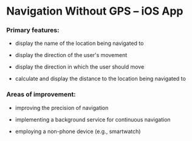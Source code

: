 # Navigation Without GPS – iOS App

### Primary features:

- display the name of the location being navigated to

- display the direction of the user's movement

- display the direction in which the user should move

- calculate and display the distance to the location being navigated to


### Areas of improvement:

- improving the precision of navigation

- implementing a background service for continuous navigation

- employing a non-phone device (e.g., smartwatch)
